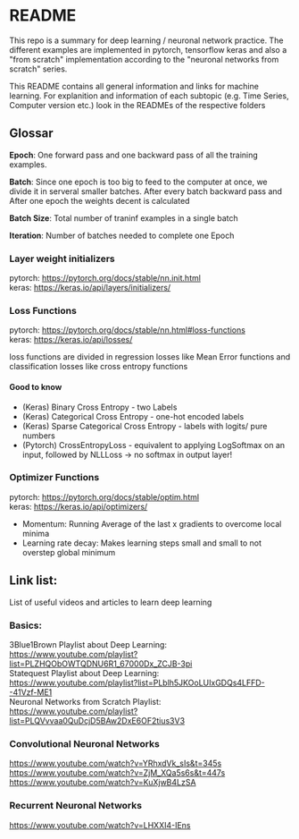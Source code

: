 # README

This repo is a summary for deep learning / neuronal network practice. 
The different examples are implemented in pytorch, tensorflow keras 
and also a "from scratch" implementation according to the "neuronal networks from scratch" series.

This README contains all general information and links for machine learning. 
For explanition and information of each subtopic (e.g. Time Series, Computer version etc.) look in the READMEs of the respective folders 


## Glossar

**Epoch**: One forward pass and one backward pass of all the training examples. <br>

**Batch**: Since one epoch is too big to feed to the computer at once, we divide it in serveral smaller batches. 
After every batch backward pass and After one epoch the weights decent is calculated<br>

**Batch Size**: Total number of traninf examples in a single batch <br>

**Iteration**: Number of batches needed to complete one Epoch

### Layer weight initializers
pytorch: https://pytorch.org/docs/stable/nn.init.html <br>
keras: https://keras.io/api/layers/initializers/ <br>

### Loss Functions
pytorch: https://pytorch.org/docs/stable/nn.html#loss-functions <br>
keras: https://keras.io/api/losses/ <br>
 
loss functions are divided in regression losses like Mean Error functions and classification losses like cross entropy functions

#### Good to know
 - (Keras) Binary Cross Entropy - two Labels 
 - (Keras) Categorical Cross Entropy - one-hot encoded labels
 - (Keras) Sparse Categorical Cross Entropy - labels with logits/ pure numbers
 - (Pytorch) CrossEntropyLoss - equivalent to applying LogSoftmax on an input, followed by NLLLoss -> no softmax in output layer!

### Optimizer Functions
pytorch: https://pytorch.org/docs/stable/optim.html <br>
keras: https://keras.io/api/optimizers/ <br>

- Momentum: Running Average of the last x gradients to overcome local minima
- Learning rate decay: Makes learning steps small and small to not overstep global minimum

## Link list:
List of useful videos and articles to learn deep learning

### Basics:
3Blue1Brown Playlist about Deep Learning: <br> https://www.youtube.com/playlist?list=PLZHQObOWTQDNU6R1_67000Dx_ZCJB-3pi <br>
Statequest Playlist about Deep Learning: <br> https://www.youtube.com/playlist?list=PLblh5JKOoLUIxGDQs4LFFD--41Vzf-ME1 <br>
Neuronal Networks from Scratch Playlist: <br> https://www.youtube.com/playlist?list=PLQVvvaa0QuDcjD5BAw2DxE6OF2tius3V3 <br>

### Convolutional Neuronal Networks 
https://www.youtube.com/watch?v=YRhxdVk_sIs&t=345s <br>
https://www.youtube.com/watch?v=ZjM_XQa5s6s&t=447s <br>
https://www.youtube.com/watch?v=KuXjwB4LzSA <br>

### Recurrent Neuronal Networks
https://www.youtube.com/watch?v=LHXXI4-IEns

